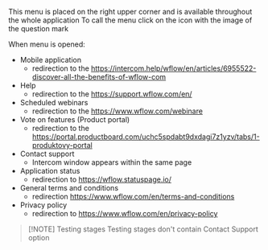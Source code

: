 This menu is placed on the right upper corner and is available throughout the whole application 
To call the menu click on the icon with the image of the question mark

When menu is opened:
* Mobile application 
	* redirection to the https://intercom.help/wflow/en/articles/6955522-discover-all-the-benefits-of-wflow-com
* Help
	* redirection to the https://support.wflow.com/en/
* Scheduled webinars
	* redirection to the https://www.wflow.com/webinare
* Vote on features (Product portal)
	* redirection to the https://portal.productboard.com/uchc5spdabt9dxdagi7z1yzv/tabs/1-produktovy-portal
* Contact support
	* Intercom window appears within the same page
* Application status
	* redirection to https://wflow.statuspage.io/
* General terms and conditions
	* redirection https://www.wflow.com/en/terms-and-conditions
* Privacy policy
	* redirection to https://www.wflow.com/en/privacy-policy



> [!NOTE] Testing stages
> Testing stages don't contain Contact Support option
